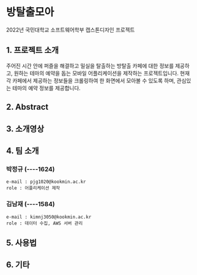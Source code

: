 # 방탈출모아
2022년 국민대학교 소프트웨어학부 캡스톤디자인 프로젝트

## 1. 프로젝트 소개
주어진 시간 안에 퍼즐을 해결하고 밀실을 탈출하는 방탈출 카페에 대한 정보를 제공하고, 원하는 테마의 예약을 돕는 모바일 어플리케이션을 제작하는 프로젝트입니다. 현재 각 카페에서 제공하는 정보들을 크롤링하여 한 화면에서 모아볼 수 있도록 하며, 관심있는 테마의 예약 정보를 제공합니다.

## 2. Abstract


## 3. 소개영상


## 4. 팀 소개
### **박정규** (----1624)
```
e-mail : pjg1020@kookmin.ac.kr
role : 어플리케이션 제작
```

### **김남재** (----1584)
```
e-mail : kimnj3050@kookmin.ac.kr
role : 데이터 수집, AWS 서버 관리
```

## 5. 사용법

## 6. 기타
